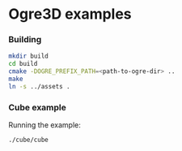 # Ogre3D examples

### Building

```bash
mkdir build
cd build
cmake -DOGRE_PREFIX_PATH=<path-to-ogre-dir> ..
make
ln -s ../assets .
```

### Cube example

Running the example:

```bash
./cube/cube
```
